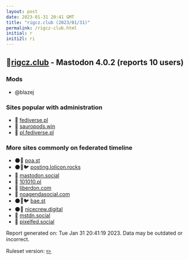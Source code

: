 ```yaml
---
layout: post
date: 2023-01-31 20:41 GMT
title: "rigcz.club (2023/01/31)"
permalink: /rigcz-club.html
initial: r
initi2l: ri
---
```


## 🐘[rigcz.club](https://rigcz.club) - Mastodon 4.0.2 (reports 10 users)

### Mods
 * @blazej

### Sites popular with administration

* 🐘 [fediverse.pl](/fediverse-pl.html)
* 🐘 [sauropods.win](/sauropods-win.html)
* 🐘 [pl.fediverse.pl](/pl-fediverse-pl.html)

### More sites commonly on federated timeline

* 🌑🧸 [poa.st](/poa-st.html)
* 🌑🧸🐦 [posting.lolicon.rocks](/posting-lolicon-rocks.html)
* 🧸 [mastodon.social](/mastodon-social.html)
* 🐘 [101010.pl](/101010-pl.html)
* 🐘 [liberdon.com](/liberdon-com.html)
* 🐘 [noagendasocial.com](/noagendasocial-com.html)
* 🌑🧸🐦 [bae.st](/bae-st.html)
* 🌑🧸 [nicecrew.digital](/nicecrew-digital.html)
* 🐘 [mstdn.social](/mstdn-social.html)
* 🐘 [pixelfed.social](/pixelfed-social.html)

Report generated on: Tue Jan 31 20:41:19 2023. Data may be outdated or incorrect.

Ruleset version: [✏️](/version-pencil)
